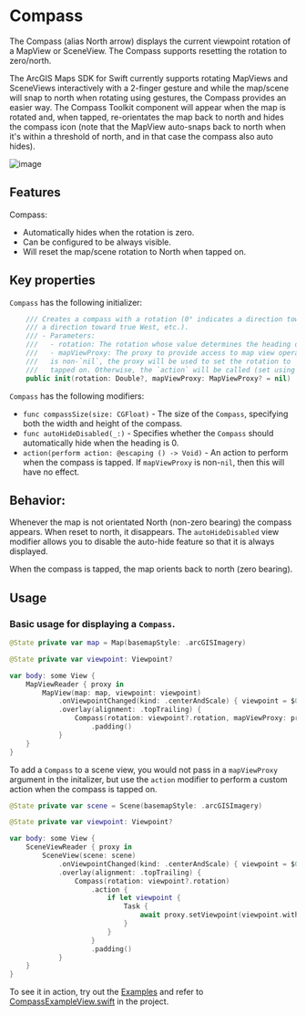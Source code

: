 # Compass

The Compass (alias North arrow) displays the current viewpoint rotation of a MapView or SceneView. The Compass supports resetting the rotation to zero/north.

The ArcGIS Maps SDK for Swift currently supports rotating MapViews and SceneViews interactively with a 2-finger gesture and while the map/scene will snap to north when rotating using gestures, the Compass provides an easier way. The Compass Toolkit component will appear when the map is rotated and, when tapped, re-orientates the map back to north and hides the compass icon (note that the MapView auto-snaps back to north when it's within a threshold of north, and in that case the compass also auto hides).

![image](https://user-images.githubusercontent.com/3998072/202810369-a0b82778-77d4-404e-bebf-1a84841fbb1b.png)

## Features

Compass:

- Automatically hides when the rotation is zero.
- Can be configured to be always visible.
- Will reset the map/scene rotation to North when tapped on.

## Key properties

`Compass` has the following initializer:

```swift
    /// Creates a compass with a rotation (0° indicates a direction toward true North, 90° indicates
    /// a direction toward true West, etc.).
    /// - Parameters:
    ///   - rotation: The rotation whose value determines the heading of the compass.
    ///   - mapViewProxy: The proxy to provide access to map view operations. If `mapViewProxy`
    ///   is non-`nil`, the proxy will be used to set the rotation to `.zero` when the compass is
    ///   tapped on. Otherwise, the `action` will be called (set using the `action` view modifier).
    public init(rotation: Double?, mapViewProxy: MapViewProxy? = nil)
```

`Compass` has the following modifiers:

- `func compassSize(size: CGFloat)` - The size of the `Compass`, specifying both the width and height of the compass.
- `func autoHideDisabled(_:)` - Specifies whether the ``Compass`` should automatically hide when the heading is 0.
- `action(perform action: @escaping () -> Void)` - An action to perform when the compass is tapped. If `mapViewProxy` is non-`nil`, then this will have no effect.

## Behavior:

Whenever the map is not orientated North (non-zero bearing) the compass appears. When reset to north, it disappears. The `autoHideDisabled` view modifier allows you to disable the auto-hide feature so that it is always displayed.

When the compass is tapped, the map orients back to north (zero bearing). 

## Usage

### Basic usage for displaying a `Compass`.

```swift
@State private var map = Map(basemapStyle: .arcGISImagery)

@State private var viewpoint: Viewpoint?

var body: some View {
    MapViewReader { proxy in
        MapView(map: map, viewpoint: viewpoint)
            .onViewpointChanged(kind: .centerAndScale) { viewpoint = $0 }
            .overlay(alignment: .topTrailing) {
                Compass(rotation: viewpoint?.rotation, mapViewProxy: proxy)
                    .padding()
            }
    }
}
```

To add a `Compass` to a scene view, you would not pass in a `mapViewProxy` argument in the initalizer, but use the `action` modifier to perform a custom action when the compass is tapped on.

```swift
@State private var scene = Scene(basemapStyle: .arcGISImagery)

@State private var viewpoint: Viewpoint?

var body: some View {
    SceneViewReader { proxy in
        SceneView(scene: scene)
            .onViewpointChanged(kind: .centerAndScale) { viewpoint = $0 }
            .overlay(alignment: .topTrailing) {
                Compass(rotation: viewpoint?.rotation)
                    .action {
                        if let viewpoint {
                            Task {
                                await proxy.setViewpoint(viewpoint.withRotation(.zero))
                            }
                        }
                    }
                    .padding()
            }
    }
}
```



To see it in action, try out the [Examples](../../Examples/Examples) and refer to [CompassExampleView.swift](../../Examples/Examples/CompassExampleView.swift) in the project.
